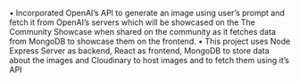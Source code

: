 • Incorporated OpenAI’s API to generate an image using user’s
prompt and fetch it from OpenAI’s servers which will be
showcased on the The Community Showcase when shared on the
community as it fetches data from MongoDB to showcase them
on the frontend.
• This project uses Node Express Server as backend, React as
frontend, MongoDB to store data about the images and
Cloudinary to host images and to fetch them using it’s API

